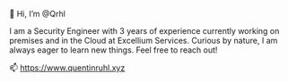 👋 Hi, I’m @Qrhl

I am a Security Engineer with 3 years of experience currently working on premises and in the Cloud at Excellium Services.
Curious by nature, I am always eager to learn new things.
Feel free to reach out!

📫 https://www.quentinruhl.xyz

<!---
Qrhl/Qrhl is a ✨ special ✨ repository because its `README.md` (this file) appears on your GitHub profile.
You can click the Preview link to take a look at your changes.
--->
